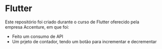 # Flutter
Este repositório foi criado durante o curso de Flutter oferecido pela empresa Accenture, em que foi:

* Feito um consumo de API
* Um prjeto de contador, tendo um botão para incrementar e decrementar
  
